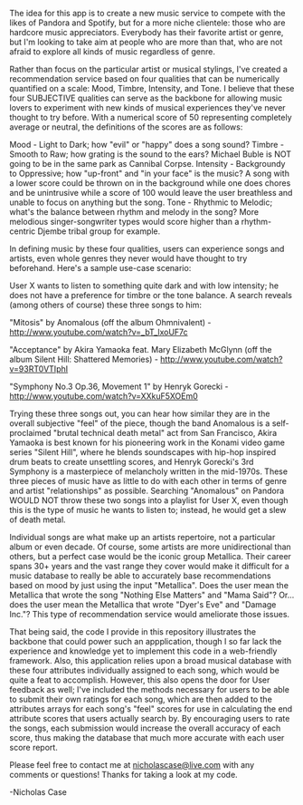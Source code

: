 The idea for this app is to create a new music service to compete with the likes of Pandora and Spotify, but for a more niche clientele: those who
are hardcore music appreciators. Everybody has their favorite artist or genre, but I'm looking to take aim at people who are more than that, who are
not afraid to explore all kinds of music regardless of genre. 

Rather than focus on the particular artist or musical stylings, I've created a recommendation service based on four qualities that can be numerically
quantified on a scale: Mood, Timbre, Intensity, and Tone. I believe that these four SUBJECTIVE qualities can serve as the backbone for allowing music
lovers to experiment with new kinds of musical experiences they've never thought to try before. With a numerical score of 50 representing completely
average or neutral, the definitions of the scores are as follows:

Mood - Light to Dark; how "evil" or "happy" does a song sound?
Timbre - Smooth to Raw; how grating is the sound to the ears? Michael Buble is NOT going to be in the same park as Cannibal Corpse.
Intensity - Backgroundy to Oppressive; how "up-front" and "in your face" is the music? A song with a lower score could be thrown on in the background
while one does chores and be unintrusive while a score of 100 would leave the user breathless and unable to focus on anything but the song.
Tone - Rhythmic to Melodic; what's the balance between rhythm and melody in the song? More melodious singer-songwriter types would score higher than a
rhythm-centric Djembe tribal group for example.

In defining music by these four qualities, users can experience songs and artists, even whole genres they never would have thought to try beforehand.
Here's a sample use-case scenario:

User X wants to listen to something quite dark and with low intensity; he does not have a preference for timbre or the tone balance. A search reveals
(among others of course) these three songs to him:



"Mitosis" by Anomalous (off the album Ohmnivalent) - http://www.youtube.com/watch?v=_bT_lxoUF7c

"Acceptance" by Akira Yamaoka feat. Mary Elizabeth McGlynn (off the album Silent Hill: Shattered Memories) - http://www.youtube.com/watch?v=93RT0VTIphI

"Symphony No.3 Op.36, Movement 1" by Henryk Gorecki - http://www.youtube.com/watch?v=XXkuF5XOEm0



Trying these three songs out, you can hear how similar they are in the overall subjective "feel" of the piece, though the band Anomalous is a self-
proclaimed "brutal technical death metal" act from San Francisco, Akira Yamaoka is best known for his pioneering work in the Konami video game series 
"Silent Hill", where he blends soundscapes with hip-hop inspired drum beats to create unsettling scores, and Henryk Gorecki's 3rd Symphony is a 
masterpiece of melancholy written in the mid-1970s. These three pieces of music have as little to do with each other in terms of genre and artist 
"relationships" as possible. Searching "Anomalous" on Pandora WOULD NOT throw these two songs into a playlist for User X, even though this is the
type of music he wants to listen to; instead, he would get a slew of death metal.

Individual songs are what make up an artists repertoire, not a particular album or even decade. Of course, some artists are more unidirectional than
others, but a perfect case would be the iconic group Metallica. Their career spans 30+ years and the vast range they cover would make it difficult for
a music database to really be able to accurately base recommendations based on mood by just using the input "Metallica". Does the user mean the Metallica
that wrote the song "Nothing Else Matters" and "Mama Said"? Or... does the user mean the Metallica that wrote "Dyer's Eve" and "Damage Inc."? This type
of recommendation service would ameliorate those issues.

That being said, the code I provide in this repository illustrates the backbone that could power such an appplication, though I so far lack the
experience and knowledge yet to implement this code in a web-friendly framework. Also, this application relies upon a broad musical database with these
four attributes individually assigned to each song, which would be quite a feat to accomplish. However, this also opens the door for User feedback as well;
I've included the methods necessary for users to be able to submit their own ratings for each song, which are then added to the attributes arrays for each
song's "feel" scores for use in calculating the end attribute scores that users actually search by. By encouraging users to rate the songs, each submission
would increase the overall accuracy of each score, thus making the database that much more accurate with each user score report.

Please feel free to contact me at nicholascase@live.com with any comments or questions! Thanks for taking a look at my code.

-Nicholas Case
